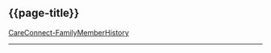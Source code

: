 ## {{page-title}}

<i class="fa fa-link"></i> [CareConnect-FamilyMemberHistory](https://fhir.hl7.org.uk/STU3/StructureDefinition/CareConnect-FamilyMemberHistory-1)

---